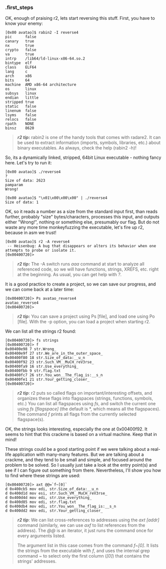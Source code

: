 ### .first_steps

OK, enough of praising r2, lets start reversing this stuff. First, you have to
know your enemy:

```console
[0x00 avatao]$ rabin2 -I reverse4
pic      false
canary   true
nx       true
crypto   false
va       true
intrp    /lib64/ld-linux-x86-64.so.2
bintype  elf
class    ELF64
lang     c
arch     x86
bits     64
machine  AMD x86-64 architecture
os       linux
subsys   linux
endian   little
stripped true
static   false
linenum  false
lsyms    false
relocs   false
rpath    NONE
binsz    8620
```

> _**r2 tip:**_ rabin2 is one of the handy tools that comes with radare2. It can
> be used to extract information (imports, symbols, libraries, etc.) about
> binary executables. As always, check the help (rabin2 -h)!

So, its a dynamically linked, stripped, 64bit Linux executable - nothing fancy
here. Let's try to run it:

```console
[0x00 avatao]$ ./reverse4
?
Size of data: 2623
pamparam
Wrong!

[0x00 avatao]$ "\x01\x00\x00\x00" | ./reverse4
Size of data: 1
```

OK, so it reads a number as a size from the standard input first, than reads
further, probably "size" bytes/characters, processes this input, and outputs
either "Wrong!", nothing or something else, presumably our flag. But do not
waste any more time monkeyfuzzing the executable, let's fire up r2, because in
asm we trust!

```console
[0x00 avatao]$ r2 -A reverse4
 -- Heisenbug: A bug that disappears or alters its behavior when one attempts to probe or isolate it.
[0x00400720]>
```

> _**r2 tip:**_ The -A switch runs _aaa_ command at start to analyze all
> referenced code, so we will have functions, strings, XREFS, etc. right at the
> beginning. As usual, you can get help with _?_.

It is a good practice to create a project, so we can save our progress, and we
can come back at a later time:

```console
[0x00400720]> Ps avatao_reverse4
avatao_reverse4
[0x00400720]>
```

> _**r2 tip:**_ You can save a project using Ps [file], and load one using Po [file].
> With the -p option, you can load a project when starting r2.

We can list all the strings r2 found:

```console
[0x00400720]> fs strings
[0x00400720]> f
0x00400e98 7 str.Wrong_
0x00400e9f 27 str.We_are_in_the_outer_space_
0x00400f80 18 str.Size_of_data:__u_n
0x00400f92 23 str.Such_VM__MuCH_reV3rse_
0x00400fa9 16 str.Use_everything_
0x00400fbb 9 str.flag.txt
0x00400fc7 26 str.You_won__The_flag_is:__s_n
0x00400fe1 21 str.Your_getting_closer_
[0x00400720]>
```

> _**r2 tip**_: r2 puts so called flags on important/interesting offsets, and
> organizes these flags into flagspaces (strings, functions, symbols, etc.) You
> can list all flagspaces using _fs_, and switch the current one using
> _fs [flagspace]_ (the default is \*, which means all the flagspaces). The
> command _f_ prints all flags from the currently selected flagspace(s).

OK, the strings looks interesting, especially the one at 0x00400f92. It seems to
hint that this crackme is based on a virtual machine. Keep that in mind!

These strings could be a good starting point if we were talking about a
real-life application with many-many features. But we are talking about a
crackme, and they tend to be small and simple, and focused around the problem to
be solved. So I usually just take a look at the entry point(s) and see if I can
figure out something from there. Nevertheless, I'll show you how to find where
these strings are used:

```console
[0x00400720]> axt @@=`f~[0]`
d 0x400cb5 mov edi, str.Size_of_data:__u_n
d 0x400d1d mov esi, str.Such_VM__MuCH_reV3rse_
d 0x400d4d mov edi, str.Use_everything_
d 0x400d85 mov edi, str.flag.txt
d 0x400db4 mov edi, str.You_won__The_flag_is:__s_n
d 0x400dd2 mov edi, str.Your_getting_closer_
```

> _**r2 tip**_: We can list cross-references to addresses using the _axt [addr]_
> command (similarly, we can use _axf_ to list references from the address).
> The _@@_ is an iterator, it just runs the command once for every arguments
> listed.
>
> The argument list in this case comes from the command _f~[0]_. It lists the
> strings from the executable with _f_, and uses the internal grep command _~_
> to select only the first column (_[0]_) that contains the strings' addresses.

